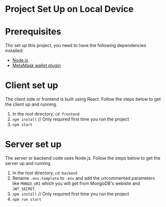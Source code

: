 # Project Set Up on Local Device

# Prerequisites
Tho set up this project, you need to have the following dependencies installed:
- [Node.js](https://nodejs.org/en/download)
- [MetaMask wallet plugin](https://metamask.io/download/)

# Client set up
The client side or frontend is built using React. Follow the steps below to get the client up and running.
1. In the root directory, `cd frontend`
2. `npm install` // Only required first time you run the project
3. `npm start`

# Server set up
The server or backend code uses Node.js. Follow the steps below to get the server up and running.
1. In the root directory, `cd backend`
2. Rename `.env.template` to `.env` and add the uncommented parameters like `MONGO_URI` which you will get from MongoDB's website and `JWT_SECRET`.
3. `npm install` // Only required first time you run the project
4. `npm run start`

